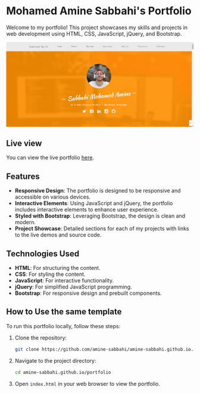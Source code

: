 ﻿# Mohamed Amine Sabbahi's Portfolio

Welcome to my portfolio! This project showcases my skills and projects in web development using HTML, CSS, JavaScript, jQuery, and Bootstrap.

![main](portfolio/src/main.png)

## Live view

You can view the live portfolio <a href="https://amine-sabbahi.github.io/portfolio" target="_blank">here</a>.

## Features

- **Responsive Design**: The portfolio is designed to be responsive and accessible on various devices.
- **Interactive Elements**: Using JavaScript and jQuery, the portfolio includes interactive elements to enhance user experience.
- **Styled with Bootstrap**: Leveraging Bootstrap, the design is clean and modern.
- **Project Showcase**: Detailed sections for each of my projects with links to the live demos and source code.

## Technologies Used

- **HTML**: For structuring the content.
- **CSS**: For styling the content.
- **JavaScript**: For interactive functionality.
- **jQuery**: For simplified JavaScript programming.
- **Bootstrap**: For responsive design and prebuilt components.

## How to Use the same template

To run this portfolio locally, follow these steps:

1. Clone the repository:
    ```sh
    git clone https://github.com/amine-sabbahi/amine-sabbahi.github.io.git
    ```
2. Navigate to the project directory:
    ```sh
    cd amine-sabbahi.github.io/portfolio
    ```
3. Open `index.html` in your web browser to view the portfolio.
